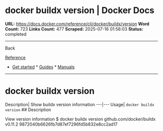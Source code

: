 # docker buildx version | Docker Docs

**URL:** https://docs.docker.com/reference/cli/docker/buildx/version
**Word Count:** 723
**Links Count:** 477
**Scraped:** 2025-07-16 01:58:03
**Status:** completed

---

Back

[Reference](https://docs.docker.com/reference/)

  * [Get started](https://docs.docker.com/get-started/)   * [Guides](https://docs.docker.com/guides/)   * [Manuals](https://docs.docker.com/manuals/)

* * *

# docker buildx version

Description| Show buildx version information   ---|---   Usage| `docker buildx version`      ## Description

View version information               $ docker buildx version     github.com/docker/buildx v0.11.2 9872040b6626fb7d87ef7296fd5b832e8cc2ad17